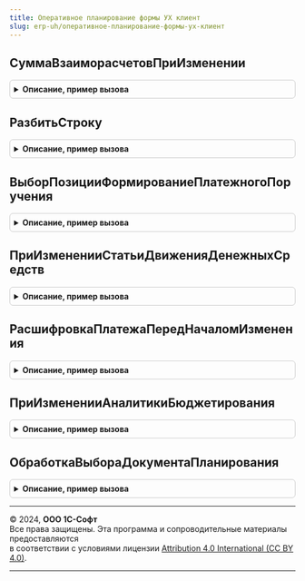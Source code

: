 ```yaml
---
title: Оперативное планирование формы УХ клиент
slug: erp-uh/оперативное-планирование-формы-ух-клиент
---
```



## СуммаВзаиморасчетовПриИзменении
<details style="margin: 1em 0; padding: 0.5em; border: 1px solid #ccc; border-radius: 6px;">

<summary style="font-weight: bold; cursor: pointer;">Описание, пример вызова</summary>

```bsl

Процедура СуммаВзаиморасчетовПриИзменении(Форма, Элемент) Экспорт
```

Пример вызова
```bsl
ОперативноеПланированиеФормыУХКлиент.СуммаВзаиморасчетовПриИзменении(Форма, Элемент) 
```
</details>

## РазбитьСтроку
<details style="margin: 1em 0; padding: 0.5em; border: 1px solid #ccc; border-radius: 6px;">

<summary style="font-weight: bold; cursor: pointer;">Описание, пример вызова</summary>

```bsl

Процедура РазбитьСтроку(ТабличнаяЧасть, ТаблицаФормы, ИмяРеквизита = "Сумма", ТекстВводаНовогоЗначения = "", ТекстПредупреждения = "") Экспорт
```

Пример вызова
```bsl
ОперативноеПланированиеФормыУХКлиент.РазбитьСтроку(ТабличнаяЧасть, ТаблицаФормы, ИмяРеквизита, ТекстВводаНовогоЗначения, ТекстПредупреждения);
```
</details>

## ВыборПозицииФормированиеПлатежногоПоручения
<details style="margin: 1em 0; padding: 0.5em; border: 1px solid #ccc; border-radius: 6px;">

<summary style="font-weight: bold; cursor: pointer;">Описание, пример вызова</summary>

```bsl

Процедура ВыборПозицииФормированиеПлатежногоПоручения(Результат, Параметры) Экспорт
```

Пример вызова
```bsl
ОперативноеПланированиеФормыУХКлиент.ВыборПозицииФормированиеПлатежногоПоручения(Результат, Параметры) 
```
</details>

## ПриИзмененииСтатьиДвиженияДенежныхСредств
<details style="margin: 1em 0; padding: 0.5em; border: 1px solid #ccc; border-radius: 6px;">

<summary style="font-weight: bold; cursor: pointer;">Описание, пример вызова</summary>

```bsl

Процедура ПриИзмененииСтатьиДвиженияДенежныхСредств(Форма, Элемент, ПостфиксАналитик = "") Экспорт
```

Пример вызова
```bsl
ОперативноеПланированиеФормыУХКлиент.ПриИзмененииСтатьиДвиженияДенежныхСредств(Форма, Элемент, ПостфиксАналитик);
```
</details>

## РасшифровкаПлатежаПередНачаломИзменения
<details style="margin: 1em 0; padding: 0.5em; border: 1px solid #ccc; border-radius: 6px;">

<summary style="font-weight: bold; cursor: pointer;">Описание, пример вызова</summary>

```bsl

Процедура РасшифровкаПлатежаПередНачаломИзменения(Форма, Элемент, Отказ, ИмяТабличнойЧасти = "РасшифровкаПлатежа") Экспорт
```

Пример вызова
```bsl
ОперативноеПланированиеФормыУХКлиент.РасшифровкаПлатежаПередНачаломИзменения(Форма, Элемент, Отказ, ИмяТабличнойЧасти);
```
</details>

## ПриИзмененииАналитикиБюджетирования
<details style="margin: 1em 0; padding: 0.5em; border: 1px solid #ccc; border-radius: 6px;">

<summary style="font-weight: bold; cursor: pointer;">Описание, пример вызова</summary>

```bsl

Процедура ПриИзмененииАналитикиБюджетирования(Форма, НомерАналитики, Элемент, ПостфиксАналитик = "") Экспорт
```

Пример вызова
```bsl
ОперативноеПланированиеФормыУХКлиент.ПриИзмененииАналитикиБюджетирования(Форма, НомерАналитики, Элемент, ПостфиксАналитик);
```
</details>

## ОбработкаВыбораДокументаПланирования
<details style="margin: 1em 0; padding: 0.5em; border: 1px solid #ccc; border-radius: 6px;">

<summary style="font-weight: bold; cursor: pointer;">Описание, пример вызова</summary>

```bsl

Процедура ОбработкаВыбораДокументаПланирования(Форма, Элемент, ВыбранноеЗначение, СтандартнаяОбработка) Экспорт
```

Пример вызова
```bsl
ОперативноеПланированиеФормыУХКлиент.ОбработкаВыбораДокументаПланирования(Форма, Элемент, ВыбранноеЗначение, СтандартнаяОбработка) 
```
</details>

---

© 2024, **ООО 1С-Софт**  
Все права защищены. Эта программа и сопроводительные материалы предоставляются  
в соответствии с условиями лицензии [Attribution 4.0 International (CC BY 4.0)](https://creativecommons.org/licenses/by/4.0/legalcode).

---
